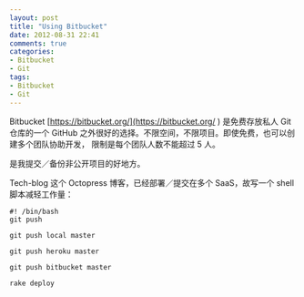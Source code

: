 ```yaml
---
layout: post
title: "Using Bitbucket"
date: 2012-08-31 22:41
comments: true
categories: 
- Bitbucket
- Git
tags: 
- Bitbucket
- Git
---
```

Bitbucket [https://bitbucket.org/](https://bitbucket.org/
)
是免费存放私人 Git 仓库的一个 GitHub 之外很好的选择。不限空间，不限项目。即使免费，也可以创建多个团队协助开发，
限制是每个团队人数不能超过 5 人。

是我提交／备份非公开项目的好地方。

Tech-blog 这个 Octopress 博客，已经部署／提交在多个 SaaS，故写一个 shell 脚本减轻工作量：
```
#! /bin/bash
git push

git push local master

git push heroku master

git push bitbucket master

rake deploy
```
